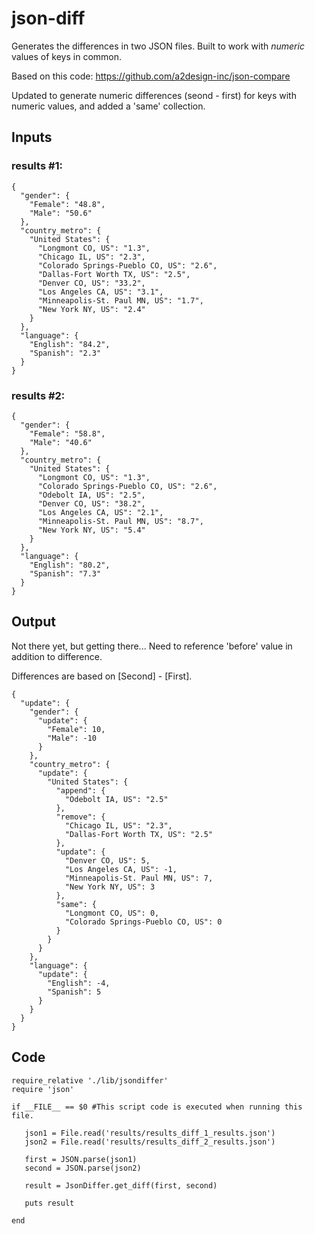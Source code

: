 # json-diff
Generates the differences in two JSON files. Built to work with *numeric* values of keys in common.

Based on this code: https://github.com/a2design-inc/json-compare

Updated to generate numeric differences (seond - first) for keys with numeric values, and added a 'same' collection.


## Inputs

### results #1:

```
{
  "gender": {
    "Female": "48.8",
    "Male": "50.6"
  },
  "country_metro": {
    "United States": {
      "Longmont CO, US": "1.3",
      "Chicago IL, US": "2.3",
      "Colorado Springs-Pueblo CO, US": "2.6",
      "Dallas-Fort Worth TX, US": "2.5",
      "Denver CO, US": "33.2",
      "Los Angeles CA, US": "3.1",
      "Minneapolis-St. Paul MN, US": "1.7",
      "New York NY, US": "2.4"
    }
  },
  "language": {
    "English": "84.2",
    "Spanish": "2.3"
  }
}
```


### results #2:

```
{
  "gender": {
    "Female": "58.8",
    "Male": "40.6"
  },
  "country_metro": {
    "United States": {
      "Longmont CO, US": "1.3",
      "Colorado Springs-Pueblo CO, US": "2.6",
      "Odebolt IA, US": "2.5",
      "Denver CO, US": "38.2",
      "Los Angeles CA, US": "2.1",
      "Minneapolis-St. Paul MN, US": "8.7",
      "New York NY, US": "5.4"
    }
  },
  "language": {
    "English": "80.2",
    "Spanish": "7.3"
  }
}
```

## Output 

Not there yet, but getting there... Need to reference 'before' value in addition to difference.

Differences are based on [Second] - [First].

```
{
  "update": {
    "gender": {
      "update": {
        "Female": 10,
        "Male": -10
      }
    },
    "country_metro": {
      "update": {
        "United States": {
          "append": {
            "Odebolt IA, US": "2.5"
          },
          "remove": {
            "Chicago IL, US": "2.3",
            "Dallas-Fort Worth TX, US": "2.5"
          },
          "update": {
            "Denver CO, US": 5,
            "Los Angeles CA, US": -1,
            "Minneapolis-St. Paul MN, US": 7,
            "New York NY, US": 3
          },
          "same": {
            "Longmont CO, US": 0,
            "Colorado Springs-Pueblo CO, US": 0
          }
        }
      }
    },
    "language": {
      "update": {
        "English": -4,
        "Spanish": 5
      }
    }
  }
}
```


## Code

```
require_relative './lib/jsondiffer'
require 'json'

if __FILE__ == $0 #This script code is executed when running this file.

   json1 = File.read('results/results_diff_1_results.json')
   json2 = File.read('results/results_diff_2_results.json')

   first = JSON.parse(json1)
   second = JSON.parse(json2)

   result = JsonDiffer.get_diff(first, second)
   
   puts result

end

```
